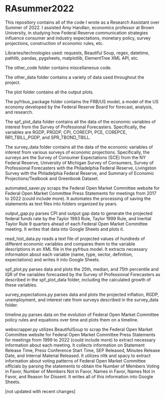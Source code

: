 # RAsummer2022

This repository contains all of the code I wrote as a Research Assistant over Summer of 2022. I assisted Amy Handlan, economics professor at Brown University, in studying how Federal Reserve communication strategies influence consumer and industry expectations, monetary policy, survey projections, construction of economic rules, etc.

Libraries/technologies used: requests, Beautiful Soup, regex, datetime, pathlib, pandas, pygsheets, matplotlib, ElementTree XML API, etc.

The other_code folder contains miscellaneous code.

The other_data folder contains a variety of data used throughout the project.

The plot folder contains all the output plots.

The pyfrbus_package folder contains the FRB/US model, a model of the US economy developed by the Federal Reserve Board for forecast, analysis, and research.

The spf_plot_data folder contains all the data of the economic variables of interest from the Survey of Professional Forecasters. Specifically, the variables are RGDP, PRGDP, CPI, CORECPI, PCE, COREPCE, RR1_TBILL_PGDP, and SPR_TBOND_TBILL.

The survey_data folder contains all the data of the economic variables of interest from various surveys of economic projections. Specifically, the surveys are the Survey of Consumer Expectations (SCE) from the NY Federal Reserve, University of Michigan Survey of Consumers, Survey of Professional Forecasters with the Philadelphia Federal Reserve, Livingston Survey with the Philadelphia Federal Reserve, and Summary of Economic Projections/Tealbook and Greenbook Dataset.

automated_saver.py scraps the Federal Open Market Committee website for Federal Open Market Committee Press Statements for meetings from 2017 to 2022 (could include more). It automates the processing of saving the statements as text files into folders organized by years.

output_gap.py parses CPI and output gap data to generate the projected federal funds rate by the Taylor 1993 Rule, Taylor 1999 Rule, and Inertial Taylor Rule 9 quarters ahead of each Federal Open Market Committee meeting. It writes that data into Google Sheets and plots it.

read_hist_data.py reads a text file of projected values of hundreds of different economic variables and compares them to the variable descriptions in an XML file in the pyfrbus model. It extracts necessary information about each variable (name, type, sector, definition, expectations) and writes it into Google Sheets.

spf_plot.py parses data and plots the 25th, median, and 75th percentile and IQR of the variables forecasted by the Survey of Professional Forecasters as described in the spf_plot_data folder, including the calculated growth of these variables.

survey_expectations.py parses data and plots the projected inflation, RGDP, unemployment, and interest rate from surveys described in the survey_data folder.

timeline.py parses data on the evolution of Federal Open Market Committee policy rules and equations over time and plots them on a timeline.

webscrapper.py utilizes BeautifulSoup to scrap the Federal Open Market Committee website for Federal Open Market Committee Press Statements for meetings from 1999 to 2022 (could include more) to extract necessary information about each meeting. It collects information on Statement Release Time, Press Conference Start Time, SEP Released, Minutes Release Date, and Internal Material Released. It utilizes nltk and spacy to extract information about voting patterns of Federal Open Market Committee officials by parsing the statements to obtain the Number of Members Voting in Favor, Number of Members Not in Favor, Names in Favor, Names Not in Favor, and Reason for Dissent. It writes all of this information into Google Sheets.

[not updated with recent changes]
